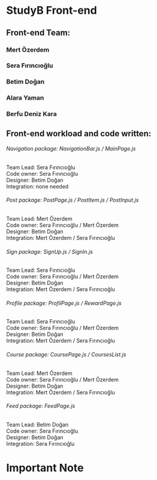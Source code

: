 # StudyB Front-end  
## Front-end Team: 
### Mert Özerdem 
### Sera Fırıncıoğlu
### Betim Doğan
### Alara Yaman
### Berfu Deniz Kara 
## Front-end workload and code written:  
###### Navigation package: NavigationBar.js / MainPage.js
Team Lead: Sera Fırıncıoğlu  
Code owner: Sera Fırıncıoğlu  
Designer: Betim Doğan  
Integration: none needed  
###### Post package: PostPage.js / PostItem.js / PostInput.js  
Team Lead: Mert Özerdem  
Code owner: Sera Fırıncıoğlu / Mert Özerdem  
Designer: Betim Doğan  
Integration: Mert Özerdem / Sera Fırıncıoğlu  
###### Sign package: SignUp.js / SignIn.js  
Team Lead: Sera Fırıncıoğlu  
Code owner: Sera Fırıncıoğlu / Mert Özerdem  
Designer: Betim Doğan  
Integration: Mert Özerdem / Sera Fırıncıoğlu  
###### Profile package: ProfilPage.js / RewardPage.js  
Team Lead: Sera Fırıncıoğlu  
Code owner: Sera Fırıncıoğlu / Mert Özerdem  
Designer: Betim Doğan  
Integration: Mert Özerdem / Sera Fırıncıoğlu  
###### Course package: CoursePage.js / CoursesList.js  
Team Lead: Mert Özerdem  
Code owner: Sera Fırıncıoğlu / Mert Özerdem  
Designer: Betim Doğan  
Integration: Mert Özerdem / Sera Fırıncıoğlu  
###### Feed package: FeedPage.js  
Team Lead: Betim Doğan  
Code owner: Sera Fırıncıoğlu  
Designer: Betim Doğan  
Integration: Sera Fırıncıoğlu  

# Important Note  


